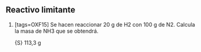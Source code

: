 Reactivo limitante
------------------

1.  [tags=OXF15] Se hacen reaccionar 20 g de H2 con 100 g de N2.
    Calcula la masa de NH3 que se obtendrá.

    {S} 113,3 g